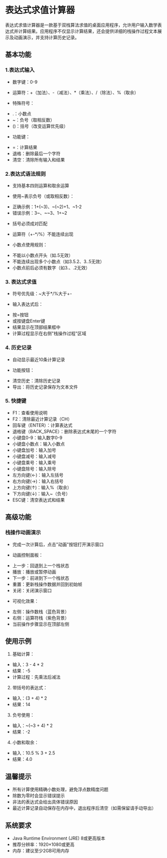 # 表达式求值计算器

表达式求值计算器是一款基于双栈算法求值的桌面应用程序，允许用户输入数学表达式并计算结果。应用程序不仅显示计算结果，还会提供详细的栈操作过程文本展示及动画演示，并支持计算历史记录。

## 基本功能

### 1.表达式输入

* ​​数字键​​：0-9

* ​​运算符​​：+（加法）、-（减法）、*（乘法）、/（除法）、%（取余）

* ​​特殊符号​​：
- .：小数点
- ~：负号（取相反数）
- ()：括号（改变运算优先级）

* ​​功能键​​：
- =：计算结果
- 退格：删除最后一个字符
- 清空：清除所有输入和结果

### 2.表达式语法规则

* 支持基本四则运算和取余运算

* 使用~表示负号（或取相反数）：
- 正确示例：1+(~3)、~(~2)+1、~1-2
- 错误示例：3~、~~3、1+~2

* 括号必须成对匹配

* 运算符（+-*/%）不能连续出现

* 小数点使用规则：
- 不能以小数点开头（如.5无效）
- 不能连续出现多个小数点（如3.5.2、3..5无效）
- 小数点前后必须有数字（如3.、.2无效）

### 3. 表达式求值

* 符号优先级：~大于*/%大于+-

* 输入表达式后：
- 按=按钮
- 或按键盘Enter键
- 结果显示在顶部结果框中
- 计算过程显示在右侧"栈操作过程"区域

### 4. 历史记录

* 自动显示最近10条计算记录

* 功能按钮：
- 清空历史：清除历史记录
- 导出：将历史记录保存为文本文件

### 5. 快捷键

* F1：查看使用说明
* F2：清除最近计算记录（CH）
* 回车键（ENTER）：计算表达式
* 退格键（BACK_SPACE）：删除表达式末尾的一个字符
* 小键盘0-9：输入数字0-9
* 小键盘小数点：输入小数点
* 小键盘加号：输入加号
* 小键盘减号：输入减号
* 小键盘乘号：输入乘号
* 小键盘除号：输入除号
* 左方向键(←)：输入左括号
* 右方向键(→)：输入右括号
* 上方向键(↑)：输入%（取余）
* 下方向键(↓)：输入~（负号）
* ESC键：清空表达式和结果

## 高级功能

### 栈操作动画演示

* 完成一次计算后，点击"动画"按钮打开演示窗口

* 动画控制面板：
- 上一步：回退到上一个栈状态
- 播放：播放或暂停动画
- 下一步：前进到下一个栈状态
- 重置：更新栈操作数据并回到初始帧
- 关闭：关闭演示窗口

* 可视化效果：
- 左侧：操作数栈（蓝色背景）
- 右侧：运算符栈（紫色背景）
- 当前操作步骤显示在顶部左侧

## 使用示例

1. 基础计算：
* 输入：3 - 4 * 2
* 结果：-5
* 计算过程：先乘法后减法

2. 带括号的表达式：
* 输入：(3 + 4) * 2
* 结果：14

3. 负号使用：
* 输入：~(~3 + 4) * 2
* 结果：-2

4. 小数和取余：
* 输入：10.5 % 3 + 2.5
* 结果：4.0

## 温馨提示

* 所有计算使用精确小数处理，避免浮点数精度问题
* 除数为零时会显示错误提示
* 非法的表达式会给出具体错误原因
* 最近计算记录自动保存在内存中，退出程序后清空（如需保留请手动导出）

## 系统要求

* Java Runtime Environment (JRE) 8或更高版本
* 推荐分辨率：1920×1080或更高
* 内存：建议至少2GB可用内存
